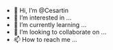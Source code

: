 - 👋 Hi, I’m @Cesartin
- 👀 I’m interested in ...
- 🌱 I’m currently learning ...
- 💞️ I’m looking to collaborate on ...
- 📫 How to reach me ...

<!---
Cesartin/Cesartin is a ✨ special ✨ repository because its `README.md` (this file) appears on your GitHub profile.
You can click the Preview link to take a look at your changes.
--->
